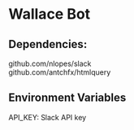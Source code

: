 # Wallace Bot

## Dependencies:

github.com/nlopes/slack  
github.com/antchfx/htmlquery

## Environment Variables

API_KEY: Slack API key